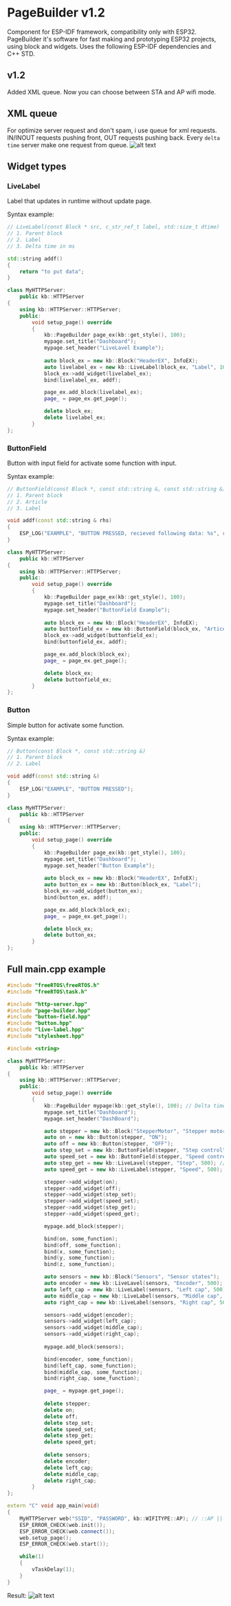 # PageBuilder v1.2
Component for ESP-IDF framework, compatibility only with ESP32.
PageBuilder it's software for fast making and prototyping ESP32 projects, using block and widgets.
Uses the following ESP-IDF dependencies and C++ STD.

## v1.2
Added XML queue.
Now you can choose between STA and AP wifi mode.

## XML queue
For optimize server request and don't spam, i use queue for xml requests.
IN/INOUT requests pushing front, OUT requests pushing back.
Every ```delta time``` server make one request from queue.
![alt text](https://github.com/urlagushka/esp32-pagebuilder/blob/main/xmlqueue.png)

## Widget types
### LiveLabel
Label that updates in runtime without update page.

Syntax example:
```cpp
// LiveLabel(const Block * src, c_str_ref_t label, std::size_t dtime)
// 1. Parent block
// 2. Label
// 3. Delta time in ms

std::string addf()
{
    return "to put data";
}

class MyHTTPServer:
    public kb::HTTPServer
{
    using kb::HTTPServer::HTTPServer;
    public:
        void setup_page() override
        {
            kb::PageBuilder page_ex(kb::get_style(), 100);
            mypage.set_title("Dashboard");
            mypage.set_header("LiveLavel Example");
            
            auto block_ex = new kb::Block("HeaderEX", InfoEX);
            auto livelabel_ex = new kb::LiveLabel(block_ex, "Label", 100);
            block_ex->add_widget(livelabel_ex);
            bind(livelabel_ex, addf);

            page_ex.add_block(livelabel_ex);
            page_ = page_ex.get_page();

            delete block_ex;
            delete livelabel_ex;
        }
};
```

### ButtonField
Button with input field for activate some function with input.

Syntax example:
```cpp
// ButtonField(const Block *, const std::string &, const std::string &)
// 1. Parent block
// 2. Article
// 3. Label

void addf(const std::string & rhs)
{
    ESP_LOG("EXAMPLE", "BUTTON PRESSED, recieved following data: %s", rhs.c_str());
}

class MyHTTPServer:
    public kb::HTTPServer
{
    using kb::HTTPServer::HTTPServer;
    public:
        void setup_page() override
        {
            kb::PageBuilder page_ex(kb::get_style(), 100);
            mypage.set_title("Dashboard");
            mypage.set_header("ButtonField Example");
            
            auto block_ex = new kb::Block("HeaderEX", InfoEX);
            auto buttonfield_ex = new kb::ButtonField(block_ex, "Artice", "Label");
            block_ex->add_widget(buttonfield_ex);
            bind(buttonfield_ex, addf);

            page_ex.add_block(block_ex);
            page_ = page_ex.get_page();

            delete block_ex;
            delete buttonfield_ex;
        }
};
```

### Button
Simple button for activate some function.

Syntax example:
```cpp
// Button(const Block *, const std::string &)
// 1. Parent block
// 2. Label

void addf(const std::string &)
{
    ESP_LOG("EXAMPLE", "BUTTON PRESSED");
}

class MyHTTPServer:
    public kb::HTTPServer
{
    using kb::HTTPServer::HTTPServer;
    public:
        void setup_page() override
        {
            kb::PageBuilder page_ex(kb::get_style(), 100);
            mypage.set_title("Dashboard");
            mypage.set_header("Button Example");
            
            auto block_ex = new kb::Block("HeaderEX", InfoEX);
            auto button_ex = new kb::Button(block_ex, "Label");
            block_ex->add_widget(button_ex);
            bind(button_ex, addf);

            page_ex.add_block(block_ex);
            page_ = page_ex.get_page();

            delete block_ex;
            delete button_ex;
        }
};
```

## Full main.cpp example
```cpp
#include "freeRTOS\freeRTOS.h"
#include "freeRTOS\task.h"

#include "http-server.hpp"
#include "page-builder.hpp"
#include "button-field.hpp"
#include "button.hpp"
#include "live-label.hpp"
#include "stylesheet.hpp"

#include <string>

class MyHTTPServer:
    public kb::HTTPServer
{
    using kb::HTTPServer::HTTPServer;
    public:
        void setup_page() override
        {
            kb::PageBuilder mypage(kb::get_style(), 100); // Delta time to send request
            mypage.set_title("Dashboard");
            mypage.set_header("DashBoard");

            auto stepper = new kb::Block("StepperMotor", "Stepper motor control");
            auto on = new kb::Button(stepper, "ON");
            auto off = new kb::Button(stepper, "OFF");
            auto step_set = new kb::ButtonField(stepper, "Step control", "SET");
            auto speed_set = new kb::ButtonField(stepper, "Speed control", "SET");
            auto step_get = new kb::LiveLavel(stepper, "Step", 500); // Delta time to add in XML queue
            auto speed_get = new kb::LiveLabel(stepper, "Speed", 500);

            stepper->add_widget(on);
            stepper->add_widget(off);
            stepper->add_widget(step_set);
            stepper->add_widget(speed_set);
            stepper->add_widget(step_get);
            stepper->add_widget(speed_get);

            mypage.add_block(stepper);

            bind(on, some_function);
            bind(off, some_function);
            bind(x, some_function);
            bind(y, some_function);
            bind(z, some_function);

            auto sensors = new kb::Block("Sensors", "Sensor states");
            auto encoder = new kb::LiveLavel(sensors, "Encoder", 500);
            auto left_cap = new kb::LiveLabel(sensors, "Left cap", 500);
            auto middle_cap = new kb::LiveLabel(sensors, "Middle cap", 500);
            auto right_cap = new kb::LiveLabel(sensors, "Right cap", 500);

            sensors->add_widget(encoder);
            sensors->add_widget(left_cap);
            sensors->add_widget(middle_cap);
            sensors->add_widget(right_cap);
            
            mypage.add_block(sensors);

            bind(encoder, some_function);
            bind(left_cap, some_function);
            bind(middle_cap, some_function);
            bind(right_cap, some_function);

            page_ = mypage.get_page();
            
            delete stepper;
            delete on;
            delete off;
            delete step_set;
            delete speed_set;
            delete step_get;
            delete speed_get;
            
            delete sensors;
            delete encoder;
            delete left_cap;
            delete middle_cap;
            delete right_cap;
        }
};

extern "C" void app_main(void)
{
    MyHTTPServer web("SSID", "PASSWORD", kb::WIFITYPE::AP); // ::AP || ::STA
    ESP_ERROR_CHECK(web.init());
    ESP_ERROR_CHECK(web.connect());
    web.setup_page();
    ESP_ERROR_CHECK(web.start());

    while(1)
    {
        vTaskDelay(1);
    }
}
```

Result:
![alt text](https://github.com/urlagushka/esp32-pagebuilder/blob/main/dashboard.png)
